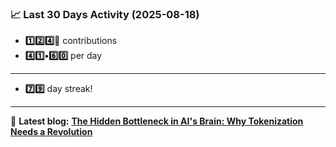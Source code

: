 <!--START_STATS-->
### 📈 Last 30 Days Activity (2025-08-18)  
- **1️⃣2️⃣4️⃣🎱** contributions  
- **4️⃣1️⃣•6️⃣0️⃣** per day
---
- **7️⃣9️⃣** day streak!
---
📝 **Latest blog:** [**The Hidden Bottleneck in AI's Brain: Why Tokenization Needs a Revolution**](https://andriak.com/blog/tokenization-revolution)
<!--END_STATS-->
